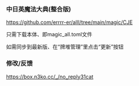 ### 中日英魔法大典(整合版)

https://github.com/errrr-er/alll/tree/main/magic/CJE

只需下载本体、即magic_all.toml文件

如需同步到最新版、在“牌堆管理”里点击“更新”按钮

### 修改/反馈

https://box.n3ko.cc/_/no_reply31cat
